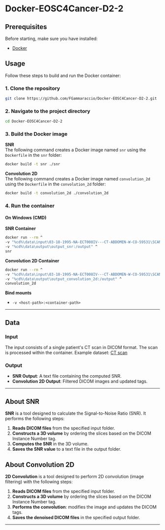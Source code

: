 # Docker-EOSC4Cancer-D2-2

## Prerequisites
Before starting, make sure you have installed:  
- [Docker](https://www.docker.com/)  

## Usage
Follow these steps to build and run the Docker container:

### 1. **Clone the repository**
   ```sh
   git clone https://github.com/FGammaraccio/Docker-EOSC4Cancer-D2-2.git
   ```

### 2. **Navigate to the project directory**
   ```sh
   cd Docker-EOSC4Cancer-D2-2
   ```

### 3. **Build the Docker image**
   **SNR**  
   The following command creates a Docker image named `snr` using the `Dockerfile` in the `snr` folder:
   ```sh
   docker build -t snr ./snr
   ```
   **Convolution 2D**    
   The following command creates a Docker image named `convolution_2d` using the `Dockerfile` in the `convolution_2d` folder:
   ```sh
   docker build -t convolution_2d ./convolution_2d
   ```

### 4. **Run the container**
#### On Windows (CMD)
   **SNR Container**  
   ```sh
   docker run --rm ^
  -v "%cd%\data\input\03-18-1995-NA-ECT008IV---CT-ABDOMEN-W-CO-59531\SCANS\2\DICOM:/input" ^
  -v "%cd%\data\output\output_snr:/output" ^
  snr
   ```
   **Convolution 2D Container**  
   ```sh
   docker run --rm ^
  -v "%cd%\data\input\03-18-1995-NA-ECT008IV---CT-ABDOMEN-W-CO-59531\SCANS\2\DICOM:/input" ^
  -v "%cd%\data\output\output_convolution_2d:/output" ^
  convolution_2d
   ```
   **Bind mounts**  
   - `-v <host-path>:<container-path>` 


---

## Data

### Input
The input consists of a single patient's CT scan in DICOM format. The scan is processed within the container.
Example dataset: [CT scan](https://xnat.health-ri.nl/app/action/DisplayItemAction/search_element/xnat%3ActSessionData/search_field/xnat%3ActSessionData.ID/search_value/BMIAXNAT_E87500/popup/false/project/eosc4cancer_tcga_coad)

### Output
- **SNR Output**: A text file containing the computed SNR.
- **Convolution 2D Output**: Filtered DICOM images and updated tags.

---

## About SNR 
**SNR** is a tool designed to calculate the Signal-to-Noise Ratio (SNR). It performs the following steps:

1. **Reads DICOM files** from the specified input folder.
2. **Constructs a 3D volume** by ordering the slices based on the DICOM Instance Number tag.
3. **Computes the SNR** in the 3D volume.
4. **Saves the SNR value** to a text file in the output folder.

## About Convolution 2D
**2D Convolution** is a tool designed to perform 2D convolution (image filtering) with the following steps:

1. **Reads DICOM files** from the specified input folder.
2. **Constructs a 3D volume** by ordering the slices based on the DICOM Instance Number tag.
3. **Performs the convolution**: modifies the image and updates the DICOM tags.
4. **Saves the denoised DICOM files** in the specified output folder.

---



